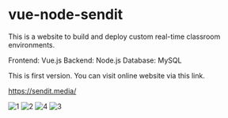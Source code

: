 # vue-node-sendit
This is a website to build and deploy custom real-time classroom environments.

Frontend: Vue.js
Backend: Node.js
Database: MySQL

This is first version.
You can visit online website via this link.

https://sendit.media/


![1](https://user-images.githubusercontent.com/95412201/144765630-1cb11ee6-e028-4377-a645-29a38f727cd5.jpg)
![2](https://user-images.githubusercontent.com/95412201/144765627-0013718b-dd32-45c7-ac8e-5208f5ccafc4.jpg)
![4](https://user-images.githubusercontent.com/95412201/144765629-a94874f4-fa83-4463-bf32-a8ca5889ce35.jpg)
![3](https://user-images.githubusercontent.com/95412201/144765628-16f50ffc-9bd3-41f5-941a-a3977258a970.jpg)

